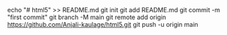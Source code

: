 echo "# html5" >> README.md
git init
git add README.md
git commit -m "first commit"
git branch -M main
git remote add origin https://github.com/Anjali-kaulage/html5.git
git push -u origin main
